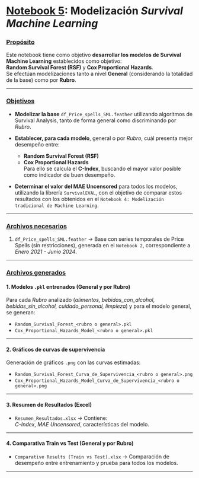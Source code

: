 # <ins>**Notebook 5**</ins>: **Modelización** *Survival Machine Learning*

### <ins>**Propósito**</ins>

Este notebook tiene como objetivo **desarrollar los modelos de Survival Machine Learning** establecidos como objetivo:  
**Random Survival Forest (RSF)** y **Cox Proportional Hazards**.  
Se efectúan modelizaciones tanto a nivel **General** (considerando la totalidad de la base) como por **Rubro**.

---

### <ins>**Objetivos**</ins>

- **Modelizar la base** `df_Price_spells_SML.feather` utilizando algoritmos de Survival Analysis, tanto de forma general como discriminando por *Rubro*.

- **Establecer, para cada modelo**, general o por *Rubro*, cuál presenta mejor desempeño entre:
  - **Random Survival Forest (RSF)**
  - **Cox Proportional Hazards**  
  Para ello se calcula el **C-Index**, buscando el mayor valor posible como indicador de buen desempeño.

- **Determinar el valor del MAE Uncensored** para todos los modelos, utilizando la librería `SurvivalEVAL`, con el objetivo de comparar estos resultados con los obtenidos en el `Notebook 4: Modelización tradicional de Machine Learning`.

---

### <ins>**Archivos necesarios**</ins>

1. `df_Price_spells_SML.feather` → Base con series temporales de Price Spells (sin restricciones), generada en el `Notebook 2`, correspondiente a *Enero 2021 - Junio 2024*.

---

### <ins>**Archivos generados**</ins>

#### 1. **Modelos `.pkl` entrenados (General y por Rubro)**

Para cada *Rubro* analizado (*alimentos, bebidas_con_alcohol, bebidas_sin_alcohol, cuidado_personal, limpieza*) y para el modelo general, se generan:

- `Random_Survival_Forest_<rubro o general>.pkl`  
- `Cox_Proportional_Hazards_Model_<rubro o general>.pkl`

---

#### 2. **Gráficos de curvas de supervivencia**

Generación de gráficos `.png` con las curvas estimadas:

- `Random_Survival_Forest_Curva_de_Supervivencia_<rubro o general>.png`  
- `Cox_Proportional_Hazards_Model_Curva_de_Supervivencia_<rubro o general>.png`

---

#### 3. **Resumen de Resultados (Excel)**

- `Resumen_Resultados.xlsx` → Contiene:  
  *C-Index*, *MAE Uncensored*, características del modelo.

---

#### 4. **Comparativa Train vs Test (General y por Rubro)**

- `Comparative Results (Train vs Test).xlsx` → Comparación de desempeño entre entrenamiento y prueba para todos los modelos.

---
